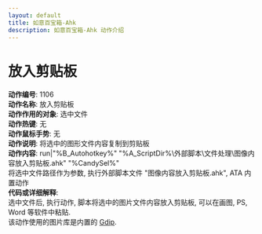 ```yaml
---
layout: default
title: 如意百宝箱-Ahk
description: 如意百宝箱-Ahk 动作介绍
---
```

<link rel="stylesheet" href="../actions/css/atom-one-light.min.css">
<script src="../actions/js/highlight.min.js"></script>
<script>hljs.highlightAll();</script>

# [](#header-2) 放入剪贴板
**动作编号**: 1106  
**动作名称**: 放入剪贴板  
**动作作用的对象**: 选中文件  
**动作热键**: 无  
**动作鼠标手势**: 无  
**动作说明**: 将选中的图形文件内容复制到剪贴板  
**动作内容**: run|"%B_Autohotkey%" "%A_ScriptDir%\外部脚本\文件处理\图像内容放入剪贴板.ahk" "%CandySel%"  
将选中文件路径作为参数, 执行外部脚本文件 "图像内容放入剪贴板.ahk", ATA 内置动作  
**代码或详细解释**:  
选中文件后, 执行动作, 脚本将选中的图片文件内容放入剪贴板, 可以在画图, PS, Word 等软件中粘贴.  
该动作使用的图片库是内置的 [Gdip](https://github.com/marius-sucan/AHK-GDIp-Library-Compilation).
